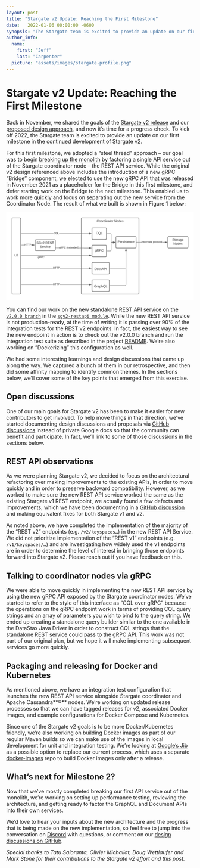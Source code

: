 ```yaml
---
layout: post
title: "Stargate v2 Update: Reaching the First Milestone"
date:   2022-01-06 00:00:00 -0600
synopsis: "The Stargate team is excited to provide an update on our first milestone for Stargate v2."
author_info:
  name:
    first: "Jeff"
    last: "Carpenter"
  picture: "assets/images/stargate-profile.png"
---
```



# Stargate v2 Update: Reaching the First Milestone


Back in November, we shared the goals of the [Stargate v2 release](https://dtsx.io/3pZJR0R) and our [proposed design approach](https://dtsx.io/3EVeVmJ), and now it’s time for a progress check. To kick off 2022, the Stargate team is excited to provide an update on our first milestone in the continued development of Stargate v2.

For this first milestone, we adopted a “steel thread” approach – our goal was to begin [breaking up the monolith](https://dtsx.io/3pZJR0R) by factoring a single API service out of the Stargate coordinator node – the REST API service. While the original v2 design referenced above includes the introduction of a new gRPC “Bridge” component, we elected to use the new gRPC API that was released in November 2021 as a placeholder for the Bridge in this first milestone, and defer starting work on the Bridge to the next milestone. This enabled us to work more quickly and focus on separating out the new service from the Coordinator Node. The result of what we built is shown in Figure 1 below:


![Figure 1: Summary of Stargate v2 Milestone 1 implementation.](/assets/images/steel-thread-image.png)


You can find our work on the new standalone REST API service on the <code>[v2.0.0 branch](https://dtsx.io/3n1b5lS)</code> in the <code>[sgv2-restapi module](https://dtsx.io/3zEWule)</code>. While the new REST API service is not production-ready, at the time of writing it is passing over 90% of the integration tests for the REST v2 endpoints. In fact, the easiest way to see the new endpoint in action is to check out the v2.0.0 branch and run the integration test suite as described in the project [README](https://dtsx.io/3qWoJHY). We’re also working on ”Dockerizing” this configuration as well. 

We had some interesting learnings and design discussions that came up along the way. We captured a bunch of them in our retrospective, and then did some affinity mapping to identify common themes. In the sections below, we’ll cover some of the key points that emerged from this exercise. 

## Open discussions

One of our main goals for Stargate v2 has been to make it easier for new contributors to get involved. To help move things in that direction, we’ve started documenting design discussions and proposals via [GitHub discussions](https://dtsx.io/34lzcoF) instead of private Google docs so that the community can benefit and participate. In fact, we’ll link to some of those discussions in the sections below.


## REST API observations

As we were planning Stargate v2, we decided to focus on the architectural refactoring over making improvements to the existing APIs, in order to move quickly and in order to preserve backward compatibility. However, as we worked to make sure the new REST API service worked the same as the existing Stargate v1 REST endpoint, we actually found a few defects and improvements, which we have been documenting in a [GitHub discussion](https://dtsx.io/3pWbB6p) and making equivalent fixes for both Stargate v1 and v2.

As noted above, we have completed the implementation of the majority of the “REST v2” endpoints (e.g. `/v2/keyspaces…`) in the new REST API Service. We did not prioritize implementation of the “REST v1” endpoints (e.g. `/v1/keyspaces/…`) and are investigating how widely used the v1 endpoints are in order to determine the level of interest in bringing those endpoints forward into Stargate v2. Please reach out if you have feedback on this.


## Talking to coordinator nodes via gRPC

We were able to move quickly in implementing the new REST API service by using the new gRPC API exposed by the Stargate coordinator nodes. We’ve started to refer to the style of this interface as “CQL over gRPC” because the operations on the gRPC endpoint work in terms of providing CQL query strings and an array of parameters you wish to bind to the query string. We ended up creating a standalone query builder similar to the one available in the DataStax Java Driver in order to construct CQL strings that the standalone REST service could pass to the gRPC API. This work was not part of our original plan, but we hope it will make implementing subsequent services go more quickly.


## Packaging and releasing for Docker and Kubernetes

As mentioned above, we have an integration test configuration that launches the new REST API service alongside Stargate coordinator and Apache Cassandra**®** nodes. We’re working on updated release processes so that we can have tagged releases for v2, associated Docker images, and example configurations for Docker Compose and Kubernetes. 

Since one of the Stargate v2 goals is to be more Docker/Kubernetes friendly, we’re also working on building Docker images as part of our regular Maven builds so we can make use of the images in local development for unit and integration testing. We’re looking at [Google’s Jib](https://github.com/GoogleContainerTools/jib) as a possible option to replace our current process, which uses a separate [docker-images](https://dtsx.io/3tb0GYq) repo to build Docker images only after a release.  


## What’s next for Milestone 2?

Now that we’ve mostly completed breaking our first API service out of the monolith, we’re working on setting up performance testing, reviewing the architecture, and getting ready to factor the GraphQL and Document APIs into their own services. 

We’d love to hear your inputs about the new architecture and the progress that is being made on the new implementation, so feel free to jump into the conversation on [Discord](https://dtsx.io/3HHolEc) with questions, or comment on our [design discussions on GitHub](https://dtsx.io/3q2tEbj).

_Special thanks to Tatu Saloranta, Olivier Michallat, Doug Wettlaufer and Mark Stone for their contributions to the Stargate v2 effort and this post._
